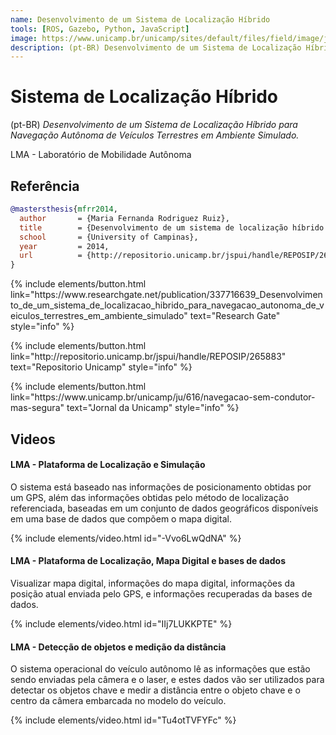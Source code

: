 ```yaml
---
name: Desenvolvimento de um Sistema de Localização Híbrido
tools: [ROS, Gazebo, Python, JavaScript]
image: https://www.unicamp.br/unicamp/sites/default/files/field/image/ju616_p11_b.jpg#overlay-context=ju/615/conheca-os-detalhes-das-acoes-em-andamento-e-futuras
description: (pt-BR) Desenvolvimento de um Sistema de Localização Híbrido para Navegação Autônoma de Veículos Terrestres em Ambiente Simulado.
---
```


# Sistema de Localização Híbrido

(pt-BR) *Desenvolvimento de um Sistema de Localização Híbrido para Navegação Autônoma de Veículos Terrestres em Ambiente Simulado.*

LMA - Laboratório de Mobilidade Autônoma


## Referência

```bibtex
@mastersthesis{mfrr2014,
  author       = {Maria Fernanda Rodriguez Ruiz}, 
  title        = {Desenvolvimento de um sistema de localização híbrido para navegação autônoma de veículos terrestres em ambiente simulado},
  school       = {University of Campinas},
  year         = 2014,
  url          = {http://repositorio.unicamp.br/jspui/handle/REPOSIP/265883}
}
```

<p>
{% include elements/button.html link="https://www.researchgate.net/publication/337716639_Desenvolvimento_de_um_sistema_de_localizacao_hibrido_para_navegacao_autonoma_de_veiculos_terrestres_em_ambiente_simulado" text="Research Gate" style="info" %}
</p>

<p>
{% include elements/button.html link="http://repositorio.unicamp.br/jspui/handle/REPOSIP/265883" text="Repositorio Unicamp" style="info" %}
</p>

<p>
{% include elements/button.html link="https://www.unicamp.br/unicamp/ju/616/navegacao-sem-condutor-mas-segura" text="Jornal da Unicamp" style="info" %}
</p>

## Videos

#### LMA - Plataforma de Localização e Simulação

 O sistema está baseado nas informações de posicionamento obtidas por um GPS, além das informações obtidas pelo método de localização referenciada, baseadas em um conjunto de dados geográficos disponíveis em uma base de dados que compõem o mapa digital.

{% include elements/video.html id="-Vvo6LwQdNA" %}

#### LMA - Plataforma de Localização, Mapa Digital e bases de dados

Visualizar mapa digital, informações do mapa digital, informações da posição atual enviada pelo GPS, e informações recuperadas da bases de dados.

{% include elements/video.html id="IIj7LUKKPTE" %}

#### LMA - Detecção de objetos e medição da distância

O sistema operacional do veículo autônomo lê as informações que estão sendo enviadas pela câmera e o laser, e estes dados vão ser utilizados para detectar os objetos chave e medir a distância entre o objeto chave e o centro da câmera embarcada no modelo do veículo.

{% include elements/video.html id="Tu4otTVFYFc" %}


